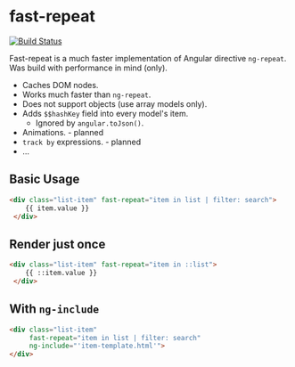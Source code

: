 # fast-repeat
[![Build Status](https://travis-ci.org/fantasticMrFox/ng-repeat-fast.svg?branch=master)](https://travis-ci.org/fantasticMrFox/ng-repeat-fast)

Fast-repeat is a much faster implementation 
of Angular directive `ng-repeat`.
Was build with performance in mind (only).

* Caches DOM nodes.
* Works much faster than `ng-repeat`.
* Does not support objects (use array models only).
* Adds `$$hashKey` field into every model's item.
    * Ignored by `angular.toJson()`.
* Animations. - planned
* `track by` expressions. - planned
* ...
    
    
## Basic Usage
```html
<div class="list-item" fast-repeat="item in list | filter: search">
    {{ item.value }}
 </div>
```

## Render just once
```html
<div class="list-item" fast-repeat="item in ::list">
    {{ ::item.value }}
 </div>
```

## With `ng-include`
```html
<div class="list-item"
     fast-repeat="item in list | filter: search"
     ng-include="'item-template.html'">
</div>
```
